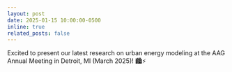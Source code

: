 ```yaml
---
layout: post
date: 2025-01-15 10:00:00-0500
inline: true
related_posts: false
---
```


Excited to present our latest research on urban energy modeling at the AAG Annual Meeting in Detroit, MI (March 2025)! 🏙️⚡